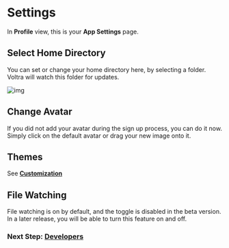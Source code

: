 # Settings

In **Profile** view, this is your **App Settings** page.

## Select Home Directory

You can set or change your home directory here, by selecting a folder. Voltra will watch this folder for updates.

![img](/screenshots/92_profile_settings-change-dir.png)

## Change Avatar

If you did not add your avatar during the sign up process, you can do it now. Simply click on the default avatar or drag your new image onto it.

## Themes

See **[Customization](https://voltra.co/docs/customization/)**

## File Watching

File watching is on by default, and the toggle is disabled in the beta version. In a later release, you will be able to turn this feature on and off.

### Next Step: **[Developers](https://voltra.co/docs/developers/)**
